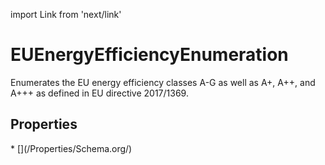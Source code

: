 import Link from 'next/link'

# EUEnergyEfficiencyEnumeration

Enumerates the EU energy efficiency classes A-G as well as A+, A++, and A+++ as defined in EU directive 2017/1369.

## Properties

<Grid>
* [](/Properties/Schema.org/)

</Grid>

